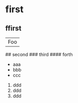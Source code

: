 # first
 ## ffirst
<table>
	<tr>
		<td>Foo</td>
	</tr>
</table>
## <span>second</span>
### third
#### forth


- aaa
- bbb
- ccc
 
1. ddd
1. ddd
1. ddd

